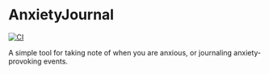 # AnxietyJournal
[![CI](https://github.com/F0903/AnxietyJournal/actions/workflows/main.yml/badge.svg)](https://github.com/F0903/AnxietyJournal/actions/workflows/main.yml)

A simple tool for taking note of when you are anxious, or journaling anxiety-provoking events.
